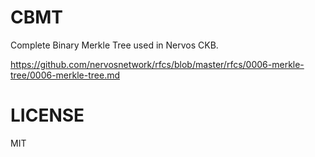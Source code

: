 # CBMT

Complete Binary Merkle Tree used in Nervos CKB.

https://github.com/nervosnetwork/rfcs/blob/master/rfcs/0006-merkle-tree/0006-merkle-tree.md

# LICENSE

MIT

